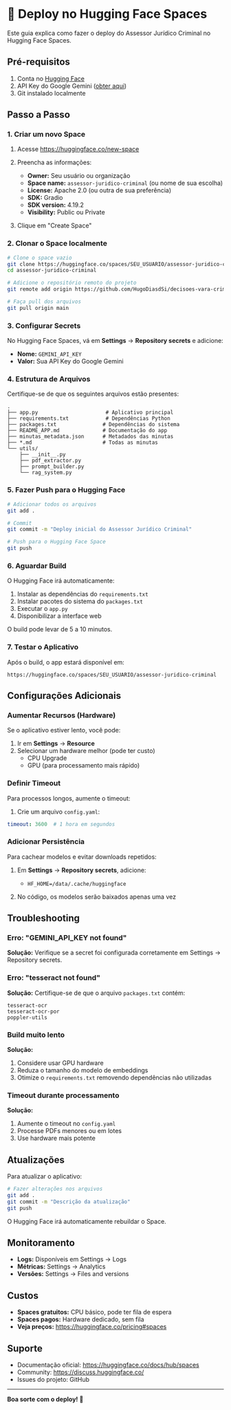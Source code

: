# 🚀 Deploy no Hugging Face Spaces

Este guia explica como fazer o deploy do Assessor Jurídico Criminal no Hugging Face Spaces.

## Pré-requisitos

1. Conta no [Hugging Face](https://huggingface.co/)
2. API Key do Google Gemini ([obter aqui](https://ai.google.dev/))
3. Git instalado localmente

## Passo a Passo

### 1. Criar um novo Space

1. Acesse https://huggingface.co/new-space
2. Preencha as informações:
   - **Owner:** Seu usuário ou organização
   - **Space name:** `assessor-juridico-criminal` (ou nome de sua escolha)
   - **License:** Apache 2.0 (ou outra de sua preferência)
   - **SDK:** Gradio
   - **SDK version:** 4.19.2
   - **Visibility:** Public ou Private

3. Clique em "Create Space"

### 2. Clonar o Space localmente

```bash
# Clone o space vazio
git clone https://huggingface.co/spaces/SEU_USUARIO/assessor-juridico-criminal
cd assessor-juridico-criminal

# Adicione o repositório remoto do projeto
git remote add origin https://github.com/HugoDiasdSi/decisoes-vara-criminal.git

# Faça pull dos arquivos
git pull origin main
```

### 3. Configurar Secrets

No Hugging Face Spaces, vá em **Settings** → **Repository secrets** e adicione:

- **Nome:** `GEMINI_API_KEY`
- **Valor:** Sua API Key do Google Gemini

### 4. Estrutura de Arquivos

Certifique-se de que os seguintes arquivos estão presentes:

```
.
├── app.py                      # Aplicativo principal
├── requirements.txt            # Dependências Python
├── packages.txt               # Dependências do sistema
├── README_APP.md              # Documentação do app
├── minutas_metadata.json      # Metadados das minutas
├── *.md                       # Todas as minutas
└── utils/
    ├── __init__.py
    ├── pdf_extractor.py
    ├── prompt_builder.py
    └── rag_system.py
```

### 5. Fazer Push para o Hugging Face

```bash
# Adicionar todos os arquivos
git add .

# Commit
git commit -m "Deploy inicial do Assessor Jurídico Criminal"

# Push para o Hugging Face Space
git push
```

### 6. Aguardar Build

O Hugging Face irá automaticamente:
1. Instalar as dependências do `requirements.txt`
2. Instalar pacotes do sistema do `packages.txt`
3. Executar o `app.py`
4. Disponibilizar a interface web

O build pode levar de 5 a 10 minutos.

### 7. Testar o Aplicativo

Após o build, o app estará disponível em:
```
https://huggingface.co/spaces/SEU_USUARIO/assessor-juridico-criminal
```

## Configurações Adicionais

### Aumentar Recursos (Hardware)

Se o aplicativo estiver lento, você pode:

1. Ir em **Settings** → **Resource**
2. Selecionar um hardware melhor (pode ter custo)
   - CPU Upgrade
   - GPU (para processamento mais rápido)

### Definir Timeout

Para processos longos, aumente o timeout:

1. Crie um arquivo `config.yaml`:

```yaml
timeout: 3600  # 1 hora em segundos
```

### Adicionar Persistência

Para cachear modelos e evitar downloads repetidos:

1. Em **Settings** → **Repository secrets**, adicione:
   - `HF_HOME=/data/.cache/huggingface`

2. No código, os modelos serão baixados apenas uma vez

## Troubleshooting

### Erro: "GEMINI_API_KEY not found"

**Solução:** Verifique se a secret foi configurada corretamente em Settings → Repository secrets.

### Erro: "tesseract not found"

**Solução:** Certifique-se de que o arquivo `packages.txt` contém:
```
tesseract-ocr
tesseract-ocr-por
poppler-utils
```

### Build muito lento

**Solução:**
1. Considere usar GPU hardware
2. Reduza o tamanho do modelo de embeddings
3. Otimize o `requirements.txt` removendo dependências não utilizadas

### Timeout durante processamento

**Solução:**
1. Aumente o timeout no `config.yaml`
2. Processe PDFs menores ou em lotes
3. Use hardware mais potente

## Atualizações

Para atualizar o aplicativo:

```bash
# Fazer alterações nos arquivos
git add .
git commit -m "Descrição da atualização"
git push
```

O Hugging Face irá automaticamente rebuildar o Space.

## Monitoramento

- **Logs:** Disponíveis em Settings → Logs
- **Métricas:** Settings → Analytics
- **Versões:** Settings → Files and versions

## Custos

- **Spaces gratuitos:** CPU básico, pode ter fila de espera
- **Spaces pagos:** Hardware dedicado, sem fila
- **Veja preços:** https://huggingface.co/pricing#spaces

## Suporte

- Documentação oficial: https://huggingface.co/docs/hub/spaces
- Community: https://discuss.huggingface.co/
- Issues do projeto: GitHub

---

**Boa sorte com o deploy! 🚀**
